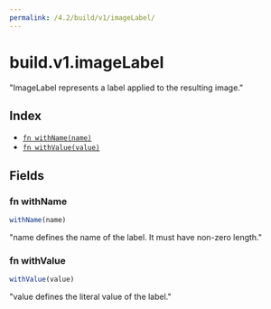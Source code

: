 ```yaml
---
permalink: /4.2/build/v1/imageLabel/
---
```


# build.v1.imageLabel

"ImageLabel represents a label applied to the resulting image."

## Index

* [`fn withName(name)`](#fn-withname)
* [`fn withValue(value)`](#fn-withvalue)

## Fields

### fn withName

```ts
withName(name)
```

"name defines the name of the label. It must have non-zero length."

### fn withValue

```ts
withValue(value)
```

"value defines the literal value of the label."
